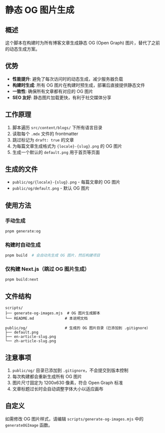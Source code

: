 # 静态 OG 图片生成

## 概述

这个脚本在构建时为所有博客文章生成静态 OG (Open Graph) 图片，替代了之前的动态生成方案。

## 优势

- **性能提升**: 避免了每次访问时的动态生成，减少服务器负载
- **构建时生成**: 所有 OG 图片在构建时预生成，部署后直接提供静态文件
- **一致性**: 确保所有文章都有对应的 OG 图片
- **SEO 友好**: 静态图片加载更快，有利于社交媒体分享

## 工作原理

1. 脚本遍历 `src/content/blogs/` 下所有语言目录
2. 读取每个 `.mdx` 文件的 frontmatter
3. 跳过标记为 `draft: true` 的文章
4. 为每篇文章生成格式为 `{locale}-{slug}.png` 的 OG 图片
5. 生成一个默认的 `default.png` 用于首页等页面

## 生成的文件

- `public/og/{locale}-{slug}.png` - 每篇文章的 OG 图片
- `public/og/default.png` - 默认 OG 图片

## 使用方法

### 手动生成

```bash
pnpm generate:og
```

### 构建时自动生成

```bash
pnpm build  # 会自动先生成 OG 图片，然后构建项目
```

### 仅构建 Next.js（跳过 OG 图片生成）

```bash
pnpm build:next
```

## 文件结构

```
scripts/
├── generate-og-images.mjs  # OG 图片生成脚本
└── README.md              # 本说明文档

public/og/                 # 生成的 OG 图片目录（已添加到 .gitignore）
├── default.png
├── en-article-slug.png
└── zh-article-slug.png
```

## 注意事项

1. `public/og/` 目录已添加到 `.gitignore`，不会提交到版本控制
2. 每次构建都会重新生成所有 OG 图片
3. 图片尺寸固定为 1200x630 像素，符合 Open Graph 标准
4. 文章标题过长时会自动调整字体大小以适应画布

## 自定义

如需修改 OG 图片样式，请编辑 `scripts/generate-og-images.mjs` 中的 `generateOGImage` 函数。
